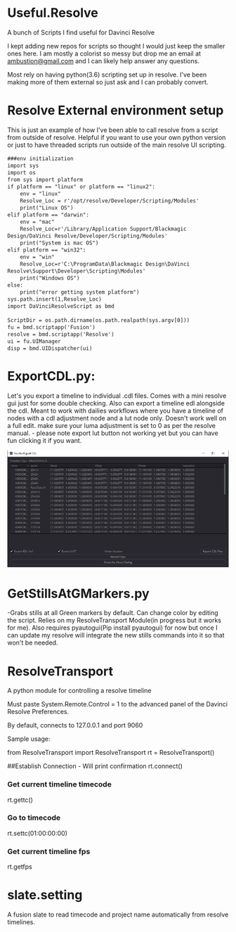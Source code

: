# Useful.Resolve

A bunch of Scripts I find useful for Davinci Resolve

I kept adding new repos for scripts so thought I would just keep the smaller ones here. I am mostly a colorist so messy but drop me an email at ambustion@gmail.com and I can likely help answer any questions.

Most rely on having python(3.6) scripting set up in resolve. I've been making more of them external so just ask and I can probably convert. 

# Resolve External environment setup
This is just an example of how I've been able to call resolve from a script from outside of resolve. Helpful if you want to use your own python version or just to have threaded scripts run outside of the main resolve UI scripting.
```
###env initialization
import sys
import os
from sys import platform
if platform == "linux" or platform == "linux2":
    env = "linux"
    Resolve_Loc = r'/opt/resolve/Developer/Scripting/Modules'
    print("Linux OS")
elif platform == "darwin":
    env = "mac"
    Resolve_Loc=r'/Library/Application Support/Blackmagic Design/DaVinci Resolve/Developer/Scripting/Modules'
    print("System is mac OS")
elif platform == "win32":
    env = "win"
    Resolve_Loc=r'C:\ProgramData\Blackmagic Design\DaVinci Resolve\Support\Developer\Scripting\Modules'
    print("Windows OS")
else:
    print("error getting system platform")
sys.path.insert(1,Resolve_Loc)
import DaVinciResolveScript as bmd

ScriptDir = os.path.dirname(os.path.realpath(sys.argv[0]))
fu = bmd.scriptapp('Fusion')
resolve = bmd.scriptapp('Resolve')
ui = fu.UIManager
disp = bmd.UIDispatcher(ui)
```

# ExportCDL.py:
Let's you export a timeline to individual .cdl files. Comes with a mini resolve gui just for some double checking. Also can export a timeline edl alongside the cdl. 
Meant to work with dailies workflows where you have a timeline of nodes with a cdl adjustment node and a lut node only. Doesn't work well on a full edit.
make sure your luma adjustment is set to 0 as per the resolve manual. - please note export lut button not working yet but you can have fun clicking it if you want.

![](/Assets/ExportCDL.JPG)


# GetStillsAtGMarkers.py
-Grabs stills at all Green markers by default. Can change color by editing the script. Relies on my ResolveTransport Module(in progress but it works for me). Also requires pyautogui(Pip install pyautogui) for now but once I can update my resolve will integrate the new stills commands into it so that won't be needed.

# ResolveTransport
 A python module for controlling a resolve timeline

Must paste System.Remote.Control = 1 to the advanced panel of the Davinci Resolve Preferences. 

By default, connects to 127.0.0.1 and port 9060

Sample usage:

from ResolveTransport import ResolveTransport
rt = ResolveTransport()

##Establish Connection - Will print confirmation
rt.connect()

### Get current timeline timecode
rt.gettc()

### Go to timecode
rt.settc(01:00:00:00)

### Get current timeline fps
rt.getfps

# slate.setting
A fusion slate to read timecode and project name automatically from resolve timelines. 
